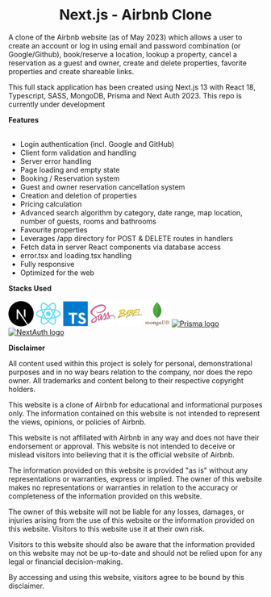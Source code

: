 <div align="center">

<h1>Next.js - Airbnb Clone</h1>

</div>

A clone of the Airbnb website (as of May 2023) which allows a user to create an account or log in using email and password combination (or Google/Github), book/reserve a location, lookup a property, cancel a reservation as a guest and owner, create and delete properties, favorite properties and create shareable links.

This full stack application has been created using Next.js 13 with React 18, Typescript, SASS, MongoDB, Prisma and Next Auth 2023. This repo is currently under development

<strong>Features</strong>
<br>
<br>
 - Login authentication (incl. Google and GitHub)
 - Client form validation and handling
 - Server error handling
 - Page loading and empty state
 - Booking / Reservation system
 - Guest and owner reservation cancellation system
 - Creation and deletion of properties
 - Pricing calculation
 - Advanced search algorithm by category, date range, map location, number of guests, rooms and bathrooms
 - Favourite properties
 - Leverages /app directory for POST & DELETE routes in handlers
 - Fetch data in server React components via database access
 - error.tsx and loading.tsx handling
 - Fully responsive
 - Optimized for the web


<strong>Stacks Used</strong>
<br>
<br>
<a target="_blank" rel="noopener noreferrer" href="https://github.com/devicons/devicon/blob/master/icons/nextjs/nextjs-original.svg"><img src="https://github.com/devicons/devicon/blob/master/icons/nextjs/nextjs-original.svg" alt="nextjs logo" width="50" height="50" style="max-width:100%;"></a>
<a target="_blank" rel="noopener noreferrer" href="https://github.com/devicons/devicon/blob/master/icons/react/react-original.svg"><img src="https://github.com/devicons/devicon/blob/master/icons/react/react-original.svg" alt="React logo" width="50" height="50" style="max-width:100%;"></a>
<a target="_blank" rel="noopener noreferrer" href="https://github.com/devicons/devicon/blob/master/icons/typescript/typescript-original.svg"><img src="https://github.com/devicons/devicon/blob/master/icons/typescript/typescript-original.svg" alt="Typescript" width="50" height="50" style="max-width:100%;"></a>
<a target="_blank" rel="noopener noreferrer" href="https://github.com/devicons/devicon/blob/master/icons/sass/sass-original.svg"><img src="https://github.com/devicons/devicon/blob/master/icons/sass/sass-original.svg" alt="sass logo" width="50" height="50" style="max-width:100%;"></a>
<a target="_blank" rel="noopener noreferrer" href="https://github.com/devicons/devicon/blob/master/icons/babel/babel-original.svg"><img src="https://github.com/devicons/devicon/blob/master/icons/babel/babel-original.svg" alt="Babel logo" width="50" height="50" style="max-width:100%;"></a>
<a target="_blank" rel="noopener noreferrer" href="https://github.com/devicons/devicon/blob/master/icons/mongodb/mongodb-original-wordmark.svg"><img src="https://github.com/devicons/devicon/blob/master/icons/mongodb/mongodb-original-wordmark.svg" alt="MongoDB logo" width="50" height="50" style="max-width:100%;"></a>
<a target="_blank" rel="noopener noreferrer" href="https://prismalens.vercel.app/header/logo-dark.svg"><img src="https://prismalens.vercel.app/header/logo-dark.svg" alt="Prisma logo" width="50" height="50" style="max-width:100%;"></a>
<a target="_blank" rel="noopener noreferrer" href="https://next-auth.js.org/img/logo/logo-sm.png"><img src="https://next-auth.js.org/img/logo/logo-sm.png" alt="NextAuth logo" width="50" height="50" style="max-width:100%;"></a>

<strong>Disclaimer</strong>

All content used within this project is solely for personal, demonstrational purposes and in no way bears relation to the company, nor does the repo owner. All trademarks and content belong to their respective copyright holders.

This website is a clone of Airbnb for educational and informational purposes only. The information contained on this website is not intended to represent the views, opinions, or policies of Airbnb.

This website is not affiliated with Airbnb in any way and does not have their endorsement or approval. This website is not intended to deceive or mislead visitors into believing that it is the official website of Airbnb.

The information provided on this website is provided "as is" without any representations or warranties, express or implied. The owner of this website makes no representations or warranties in relation to the accuracy or completeness of the information provided on this website.

The owner of this website will not be liable for any losses, damages, or injuries arising from the use of this website or the information provided on this website. Visitors to this website use it at their own risk.

Visitors to this website should also be aware that the information provided on this website may not be up-to-date and should not be relied upon for any legal or financial decision-making.

By accessing and using this website, visitors agree to be bound by this disclaimer.